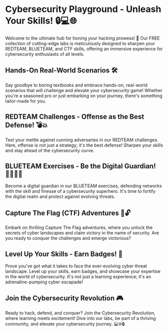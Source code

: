 # Cybersecurity Playground - Unleash Your Skills! 🔒💻🌐

Welcome to the ultimate hub for honing your hacking prowess! 🚀 Our FREE collection of cutting-edge labs is meticulously designed to sharpen your REDTEAM, BLUETEAM, and CTF skills, offering an immersive experience for cybersecurity enthusiasts of all levels.

## Hands-On Real-World Scenarios 🛠️

Say goodbye to boring textbooks and embrace hands-on, real-world scenarios that will challenge and elevate your cybersecurity game! Whether you're a seasoned pro or just embarking on your journey, there's something tailor-made for you.

## REDTEAM Challenges - Offense as the Best Defense! 💣💥

Test your mettle against cunning adversaries in our REDTEAM challenges. Here, offense is not just a strategy; it's the best defense! Sharpen your skills and stay ahead of the cybersecurity curve.

## BLUETEAM Exercises - Be the Digital Guardian! 🦸‍♂️👩‍💻

Become a digital guardian in our BLUETEAM exercises, defending networks with the skill and finesse of a cybersecurity superhero. It's time to fortify the digital realm and protect against evolving threats.

## Capture The Flag (CTF) Adventures 🚩🔓

Embark on thrilling Capture The Flag adventures, where you unlock the secrets of cyber landscapes and claim victory in the name of security. Are you ready to conquer the challenges and emerge victorious?

## Level Up Your Skills - Earn Badges! 💪

Prove you've got what it takes to face the ever-evolving cyber threat landscape. Level up your skills, earn badges, and showcase your expertise in the world of cybersecurity. It's not just a learning experience; it's an adrenaline-pumping cyber escapade!

## Join the Cybersecurity Revolution 🎮

Ready to hack, defend, and conquer? Join the Cybersecurity Revolution, where learning meets excitement! Dive into our labs, be part of a thriving community, and elevate your cybersecurity journey. 💻🌐🔒
